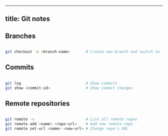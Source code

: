 ---
title: Git notes
----

## Branches
```bash

git checkout -b <branch-name>       # Create new branch and switch to it
```

## Commits
```bash

git log                             # Show commits
git show <commit-id>                # Show commit changes
```

## Remote repositories
```bash

git remote -v                       # List all remote repos
git remote add <name> <repo-url>    # Add new remote repo
git remote set-url <name> <new-url> # Change repo's URL
```

